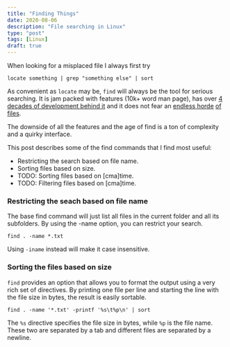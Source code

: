 ```yaml
---
title: "Finding Things"
date: 2020-08-06
description: "File searching in Linux"
type: "post"
tags: [Linux]
draft: true
---
```


When looking for a misplaced file I always first try
```
locate something | grep "something else" | sort
```

As convenient as `locate` may be, `find` will always be the tool for serious searching. It is jam packed with features (10k+ word man page), has over [4 decades of development behind it](https://en.wikipedia.org/wiki/Research_Unix) and it does not fear an [endless horde](https://unix.stackexchange.com/questions/120077/the-ls-command-is-not-working-for-a-directory-with-a-huge-number-of-files) [of files](https://unix.stackexchange.com/questions/38955/argument-list-too-long-for-ls).

The downside of all the features and the age of find is a ton of complexity and a quirky interface.

This post describes some of the find commands that I find most useful:

- Restricting the search based on file name.
- Sorting files based on size.
- TODO: Sorting files based on [cma]time.
- TODO: Filtering files based on [cma]time.

### Restricting the seach based on file name

The base find command will just list all files in the current folder and all its subfolders. By using the -name option, you can restrict your search.

```
find . -name *.txt
```

Using `-iname` instead will make it case insensitive.

### Sorting the files based on size

`find` provides an option that allows you to format the output using a very rich set of directives. By printing one file per line and starting the line with the file size in bytes, the result is easily sortable.

```
find . -name '*.txt' -printf '%s\t%p\n' | sort
```

The `%s` directive specifies the file size in bytes, while `%p` is the file name. These two are separated by a tab and different files are separated by a newline.
